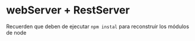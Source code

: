 #  webServer + RestServer

Recuerden que deben de ejecutar ````npm instal```` para reconstruir los módulos de node